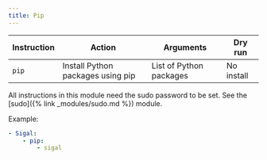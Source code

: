 ```yaml
---
title: Pip
---
```


| Instruction | Action                            | Arguments               | Dry run    |
| ----------- | --------------------------------- | ----------------------- | ---------- |
| `pip`       | Install Python packages using pip | List of Python packages | No install |

All instructions in this module need the sudo password to be set. See the [sudo]({% link _modules/sudo.md %}) module.

Example:

```yaml
- Sigal:
    - pip:
        - sigal
```
